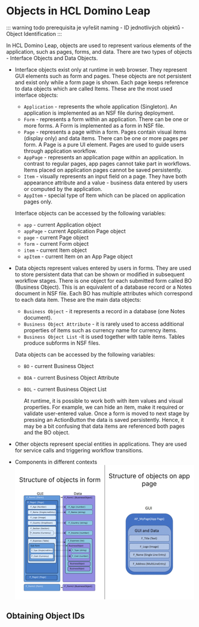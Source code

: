 # Objects in HCL Domino Leap

::: warning
todo prerequisita je vyřešit naming - ID jednotlivých objektů - Object Identification
:::

In HCL Domino Leap, objects are used to represent various elements of the application, such as pages, forms, and data.
There are two types of objects - Interface Objects and Data Objects.

- Interface objects exist only at runtime in web browser. They represent GUI elements such as form and pages. These
  objects are not
  persistent and exist only while a form page is shown. Each page keeps reference to data objects which are called
  Items. These are the most used interface objects:
    - `Application` - represents the whole application (Singleton). An application is implemented as an NSF file during
      deployment.
    - `Form` - represents a form within an application. There can be one or more forms. A Form is implemented as a form
      in
      NSF file.
    - `Page` - represents a page within a form. Pages contain visual items (display only) and data items. There can be
      one
      or more pages per form. A Page is a pure UI element. Pages are used to guide users through application workflow.
    - `AppPage` - represents an application page within an application. In contrast to regular pages, app pages cannot
      take part in workflows. Items placed on application pages cannot be saved persistently.
    - `Item` - visually represents an input field on a page. They have both appearance attribute and a value - business
      data entered by users or computed by the
      application.
    - `AppItem` - special type of Item which can be placed on application pages only.
  
    Interface objects can be accessed by the following variables:
    - `app` - current Application object
    - `appPage` - current Application Page object
    - `page` - current Page object
    - `form` - current Form object
    - `item` - current Item object
    - `apItem` - current Item on an App Page object


- Data objects represent values entered by users in forms. They are used to store persistent data that can be shown or
  modified in subsequent workflow stages. There is one object for each submitted form called BO (Business Object). This
  is an equivalent of a database record or a Notes document in NSF file. Each BO has multiple attributes which
  correspond to each data item. These are the main data objects:
    -  `Business Object` - it represents a record in a database (one Notes document).
    -  `Business Object Attribute` - it is rarely used to access additional properties of items such as
      currency name for currency items.
    -  `Business Object List` -it is used together with table items. Tables produce subforms in NSF files.

    Data objects can be accessed by the following variables:
    - `BO` - current Business Object
    - `BOA` - current Business Object Attribute
    - `BOL` - current Business Object List
  
      At runtime, it is possible to work both with item values and visual properties. For example, we can hide an item,
      make
      it required or validate user-entered value. Once a form is moved to next stage by pressing an ActionButton the
      data is
      saved persistently. Hence, it may be a bit confusing that data items are referenced both pages and the BO object.

- Other objects represent special entities in applications. They are used for service calls and triggering workflow transitions. 

[//]: # (todo udělat stejný seznam věcí)
- Components in different contexts
  ![](./Slide%204_3%20-%204.png)

## Obtaining Object IDs






